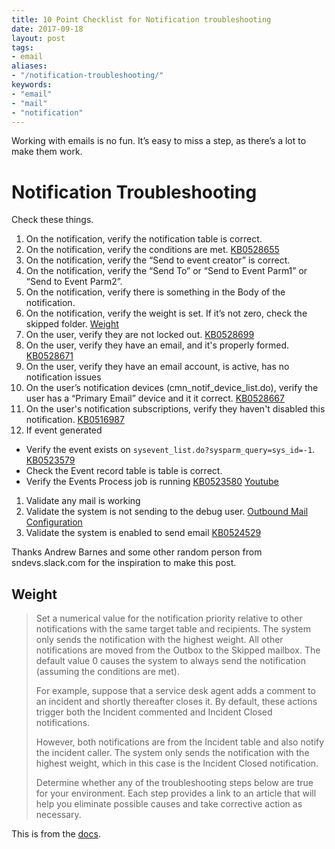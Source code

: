 ```yaml
---
title: 10 Point Checklist for Notification troubleshooting
date: 2017-09-18
layout: post
tags:
- email
aliases:
- "/notification-troubleshooting/"
keywords:
- "email"
- "mail"
- "notification"
---
```

Working with emails is no fun.  It’s easy to miss a step, as there’s a lot to make them work.

<!--more-->

# Notification Troubleshooting

Check these things.

1. On the notification, verify the notification table is correct.
1. On the notification, verify the conditions are met. [KB0528655](https://hi.service-now.com/kb_view.do?sysparm_article=KB0528655)
1. On the notification, verify the “Send to event creator” is correct.
1. On the notification, verify the “Send To” or “Send to Event Parm1” or “Send to Event Parm2”.
1. On the notification, verify there is something in the Body of the notification.
1. On the notification, verify the weight is set.  If it’s not zero, check the skipped folder. [Weight](#weight)
1. On the user, verify they are not locked out. [KB0528699](https://hi.service-now.com/kb_view.do?sysparm_article=KB0528699)
1. On the user, verify they have an email, and it's properly formed. [KB0528671](https://hi.service-now.com/kb_view.do?sysparm_article=KB0528671)
1. On the user, verify they have an email account, is active, has no notification issues
1. On the user’s notification devices (cmn_notif_device_list.do), verify the user has a “Primary Email” device and it it correct. [KB0528667](https://hi.service-now.com/kb_view.do?sysparm_article=KB0528667)
1. On the user's notification subscriptions, verify they haven't disabled this notification. [KB0516987](https://hi.service-now.com/kb_view.do?sysparm_article=KB0516987)
1. If event generated
  - Verify the event exists on `sysevent_list.do?sysparm_query=sys_id=-1`. [KB0523579](https://hi.service-now.com/kb_view.do?sysparm_article=KB0523579)
  - Check the Event record table is table is correct.
  - Verify the Events Process job is running [KB0523580](https://hi.service-now.com/kb_view.do?sysparm_article=KB0523580) [Youtube](https://www.youtube.com/watch?v=gYVwq8pH0-A)
1. Validate any mail is working
1. Validate the system is not sending to the debug user. [Outbound Mail Configuration](https://docs.servicenow.com/bundle/helsinki-servicenow-platform/page/administer/reference-pages/reference/r_OutboundMailConfiguration.html)
1. Validate the system is enabled to send email [KB0524529](https://hi.service-now.com/kb_view.do?sysparm_article=KB0524529)

Thanks Andrew Barnes and some other random person from sndevs.slack.com for the inspiration to make this post.

## Weight

> Set a numerical value for the notification priority relative to other notifications with the same target table and recipients. The system only sends the notification with the highest weight. All other notifications are moved from the Outbox to the Skipped mailbox. The default value 0 causes the system to always send the notification (assuming the conditions are met).
>
> For example, suppose that a service desk agent adds a comment to an incident and shortly thereafter closes it. By default, these actions trigger both the Incident commented and Incident Closed notifications.
>
> However, both notifications are from the Incident table and also notify the incident caller. The system only sends the notification with the highest weight, which in this case is the Incident Closed notification.
>
> Determine whether any of the troubleshooting steps below are true for your environment. Each step provides a link to an article that will help you eliminate possible causes and take corrective action as necessary.

This is from the [docs](https://docs.servicenow.com/bundle/helsinki-servicenow-platform/page/administer/notification/task/t_CreateANotification.html).
